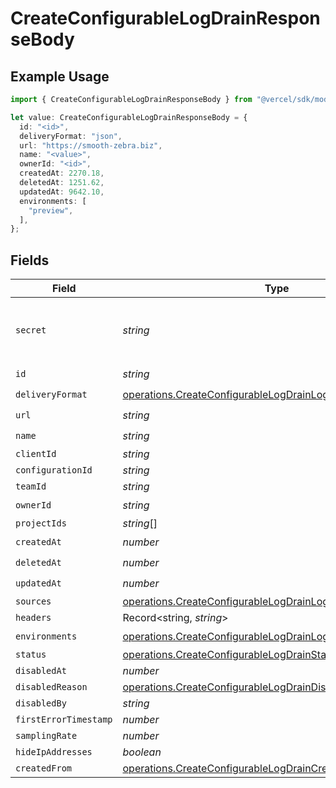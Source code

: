 # CreateConfigurableLogDrainResponseBody

## Example Usage

```typescript
import { CreateConfigurableLogDrainResponseBody } from "@vercel/sdk/models/operations/createconfigurablelogdrain.js";

let value: CreateConfigurableLogDrainResponseBody = {
  id: "<id>",
  deliveryFormat: "json",
  url: "https://smooth-zebra.biz",
  name: "<value>",
  ownerId: "<id>",
  createdAt: 2270.18,
  deletedAt: 1251.62,
  updatedAt: 9642.10,
  environments: [
    "preview",
  ],
};
```

## Fields

| Field                                                                                                                                        | Type                                                                                                                                         | Required                                                                                                                                     | Description                                                                                                                                  |
| -------------------------------------------------------------------------------------------------------------------------------------------- | -------------------------------------------------------------------------------------------------------------------------------------------- | -------------------------------------------------------------------------------------------------------------------------------------------- | -------------------------------------------------------------------------------------------------------------------------------------------- |
| `secret`                                                                                                                                     | *string*                                                                                                                                     | :heavy_minus_sign:                                                                                                                           | The secret to validate the log-drain payload                                                                                                 |
| `id`                                                                                                                                         | *string*                                                                                                                                     | :heavy_check_mark:                                                                                                                           | N/A                                                                                                                                          |
| `deliveryFormat`                                                                                                                             | [operations.CreateConfigurableLogDrainLogDrainsDeliveryFormat](../../models/operations/createconfigurablelogdrainlogdrainsdeliveryformat.md) | :heavy_check_mark:                                                                                                                           | N/A                                                                                                                                          |
| `url`                                                                                                                                        | *string*                                                                                                                                     | :heavy_check_mark:                                                                                                                           | N/A                                                                                                                                          |
| `name`                                                                                                                                       | *string*                                                                                                                                     | :heavy_check_mark:                                                                                                                           | N/A                                                                                                                                          |
| `clientId`                                                                                                                                   | *string*                                                                                                                                     | :heavy_minus_sign:                                                                                                                           | N/A                                                                                                                                          |
| `configurationId`                                                                                                                            | *string*                                                                                                                                     | :heavy_minus_sign:                                                                                                                           | N/A                                                                                                                                          |
| `teamId`                                                                                                                                     | *string*                                                                                                                                     | :heavy_minus_sign:                                                                                                                           | N/A                                                                                                                                          |
| `ownerId`                                                                                                                                    | *string*                                                                                                                                     | :heavy_check_mark:                                                                                                                           | N/A                                                                                                                                          |
| `projectIds`                                                                                                                                 | *string*[]                                                                                                                                   | :heavy_minus_sign:                                                                                                                           | N/A                                                                                                                                          |
| `createdAt`                                                                                                                                  | *number*                                                                                                                                     | :heavy_check_mark:                                                                                                                           | N/A                                                                                                                                          |
| `deletedAt`                                                                                                                                  | *number*                                                                                                                                     | :heavy_check_mark:                                                                                                                           | N/A                                                                                                                                          |
| `updatedAt`                                                                                                                                  | *number*                                                                                                                                     | :heavy_check_mark:                                                                                                                           | N/A                                                                                                                                          |
| `sources`                                                                                                                                    | [operations.CreateConfigurableLogDrainLogDrainsSources](../../models/operations/createconfigurablelogdrainlogdrainssources.md)[]             | :heavy_minus_sign:                                                                                                                           | N/A                                                                                                                                          |
| `headers`                                                                                                                                    | Record<string, *string*>                                                                                                                     | :heavy_minus_sign:                                                                                                                           | N/A                                                                                                                                          |
| `environments`                                                                                                                               | [operations.CreateConfigurableLogDrainLogDrainsEnvironments](../../models/operations/createconfigurablelogdrainlogdrainsenvironments.md)[]   | :heavy_check_mark:                                                                                                                           | N/A                                                                                                                                          |
| `status`                                                                                                                                     | [operations.CreateConfigurableLogDrainStatus](../../models/operations/createconfigurablelogdrainstatus.md)                                   | :heavy_minus_sign:                                                                                                                           | N/A                                                                                                                                          |
| `disabledAt`                                                                                                                                 | *number*                                                                                                                                     | :heavy_minus_sign:                                                                                                                           | N/A                                                                                                                                          |
| `disabledReason`                                                                                                                             | [operations.CreateConfigurableLogDrainDisabledReason](../../models/operations/createconfigurablelogdraindisabledreason.md)                   | :heavy_minus_sign:                                                                                                                           | N/A                                                                                                                                          |
| `disabledBy`                                                                                                                                 | *string*                                                                                                                                     | :heavy_minus_sign:                                                                                                                           | N/A                                                                                                                                          |
| `firstErrorTimestamp`                                                                                                                        | *number*                                                                                                                                     | :heavy_minus_sign:                                                                                                                           | N/A                                                                                                                                          |
| `samplingRate`                                                                                                                               | *number*                                                                                                                                     | :heavy_minus_sign:                                                                                                                           | N/A                                                                                                                                          |
| `hideIpAddresses`                                                                                                                            | *boolean*                                                                                                                                    | :heavy_minus_sign:                                                                                                                           | N/A                                                                                                                                          |
| `createdFrom`                                                                                                                                | [operations.CreateConfigurableLogDrainCreatedFrom](../../models/operations/createconfigurablelogdraincreatedfrom.md)                         | :heavy_minus_sign:                                                                                                                           | N/A                                                                                                                                          |